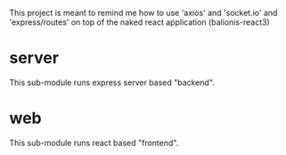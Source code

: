 This project is meant to remind me how to use 'axios' and 'socket.io' and 'express/routes' on top of the naked react application (balionis-react3)

# server 

This sub-module runs express server based "backend". 

# web

This sub-module runs react based "frontend". 
